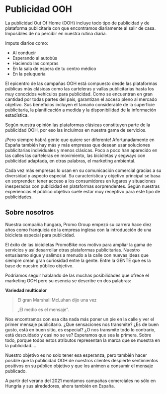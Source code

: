 # Publicidad OOH

La publicidad Out Of Home (OOH) incluye todo tipo de publicidad y de plataforma publicitaria con que encontramos diariamente al salir de casa. Imposibles de no percibir en nuestra rutina diaria.

Imputs diarios como:

- Al conducir
- Esperando al autobús
- Haciendo las compras
- En la sala de espera de tu centro médico
- En la peluquería

El epicentro de las campañas OOH está compuesto desde las plataformas públicas más clásicas como las carteleras y vallas publicitarias hasta los muy conocidos vehículos para publicidad. Como se encuentran en gran cantidad por todas partes del país, garantizan el acceso pleno al mercado objetivo. Sus beneficios incluyen el tamaño considerable de la superficie publicitaria, la planificación a medida y la disponibilidad de la información estadística.

Según nuestra opinión las plataformas clásicas constituyen parte de la publicidad OOH, por eso las incluimos en nuestra gama de servicios.

¡Pero siempre habrá gente que quiere ser diferente! Afortunadamente en España también hay más y más empresas que desean usar soluciones publicitarias individuales y menos clásicas. Poco a poco han aparecido en las calles las carteleras en movimiento, las bicicletas y segways con publicidad adaptada, en otras palabras, el marketing ambiental.

Cada vez más empresas lo usan en su comunicación comercial gracias a su diversidad y aspecto especial. Su característica y objetivo principal se basa en sorprender: tener acceso a los consumidores en lugares y situaciones inesperados con publicidad en plataformas sorprendentes. Según nuestras experiencias el público objetivo suele estar muy receptivo para este tipo de publicidades.

## Sobre nosotros

Nuestra compañía húngara, Promo Group empezó su carrera hace diez años como franquicia de la empresa inglesa con la introducción de una bicicleta especial para publicidad.

El éxito de las bicicletas PromoBike nos motivo para ampliar la gama de servicios y así desarrollar otras plataformas publicitarias. Nuestro entusiasmo sigue y salimos a menudo a la calle con nuevas ideas que siempre crean gran curiosidad entre la gente. Entre la GENTE que es la base de nuestro público objetivo.

Podríamos seguir hablando de las muchas posibilidades que ofrece el marketing OOH pero su esencia se describe en dos palabras:

**Variedad multicolor**

> El gran Marshall McLuhan dijo una vez
>
> „El medio es el mensaje”.

Nos encontramos con esa cita nada más poner un pie en la calle y ver el primer mensaje publicitario. ¿Que sensaciones nos transmite? ¿Es de buen gusto, está en buen sitio, es especial? ¿O nos transmite todo lo contrario, está descuidado y casi no se ve? Esperamos que sea la primera. Sobre todo, porque todos estos atributos representan la marca que se muestra en la publicidad….

Nuestro objetivo es no solo tener esa esperanza, pero también hacer posible que la publicidad OOH de nuestros clientes despierte sentimientos positivos en su público objetivo y que los animen a consumir el mensaje publicado.

A partir del verano del 2021 montamos campañas comerciales no sólo en Hungría y sus alrededores, ahora también en España.
